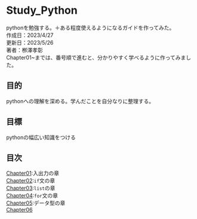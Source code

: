 # Study_Python
pythonを勉強する。＋ある程度使えるようになるガイドを作ってみた。<br>
作成日：2023/4/27<br>
更新日：2023/5/26<br>
著者：栁澤孝彰<br>
Chapter01~までは、番号順で進むと、分かりやすく学べるように作ってみました。
## 目的
pythonへの理解を深める。学んだことを自分なりに整理する。
## 目標
pythonの幅広い知識をつける
## 目次
[Chapter01](https://github.com/Yoshi01O/Study_Python/blob/main/Chapter01.md):入出力の章<br>
[Chapter02](https://github.com/Yoshi01O/Study_Python/blob/main/Chapter02.md):`if`文の章<br>
[Chapter03](https://github.com/Yoshi01O/Study_Python/blob/main/Chapter03.md):`list`の章<br>
[Chapter04](https://github.com/Yoshi01O/Study_Python/blob/main/Chapter04.md):`for`文の章<br>
[Chapter05](https://github.com/Yoshi01O/Study_Python/blob/main/Chapter05.md):データ型の章<br>
[Chapter06]()